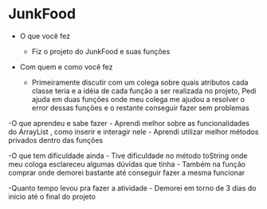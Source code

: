 # JunkFood
- O que você fez
	- Fiz o projeto do JunkFood e suas funções

- Com quem e como você fez
	- Primeiramente discutir com um colega sobre quais atributos cada classe teria e a idéia de cada função a ser realizada no projeto, Pedi ajuda em duas funções onde meu colega me ajudou a resolver o error dessas funções e o restante conseguir fazer sem problemas

-O que aprendeu e sabe fazer
	- Aprendi melhor sobre as funcionalidades do ArrayList , como inserir e interagir nele
	- Aprendi utilizar melhor métodos privados dentro das funções

-O que tem dificuldade ainda
	- Tive dificuldade no método toString onde meu cologa esclareceu algumas dúvidas que tinha
	- Também na função comprar onde demorei bastante até conseguir fazer a mesma funcionar

-Quanto tempo levou pra fazer a atividade
	- Demorei em torno de 3 dias do inicio até o final do projeto